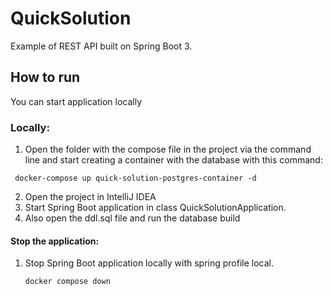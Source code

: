 # QuickSolution

Example of REST API built on Spring Boot 3.

## How to run
You can start application locally
### Locally:
1.  Open the folder with the compose file in the project via the command line and start creating a container with the database with this command:
   ```
    docker-compose up quick-solution-postgres-container -d
   ```
2.  Open the project in IntelliJ IDEA
3.  Start Spring Boot application in class QuickSolutionApplication.
4.  Also open the ddl.sql file and run the database build
    
#### Stop the application:
1. Stop Spring Boot application locally with spring profile local.
   ```
   docker compose down
   ```
